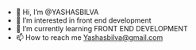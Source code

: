 - 👋 Hi, I’m @YASHASBILVA
- 👀 I’m interested in front end development
- 🌱 I’m currently learning FRONT END DEVELOPMENT
- 📫 How to reach me Yashasbilva@gmail.com

<!---
YASHASBILVA/YASHASBILVA is a ✨ special ✨ repository because its `README.md` (this file) appears on your GitHub profile.
You can click the Preview link to take a look at your changes.
--->
